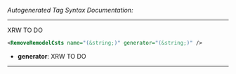 _Autogenerated Tag Syntax Documentation:_

---
XRW TO DO

```xml
<RemoveRemodelCsts name="(&string;)" generator="(&string;)" />
```

-   **generator**: XRW TO DO

---
